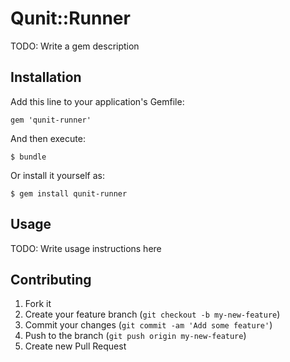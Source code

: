 # Qunit::Runner

TODO: Write a gem description

## Installation

Add this line to your application's Gemfile:

    gem 'qunit-runner'

And then execute:

    $ bundle

Or install it yourself as:

    $ gem install qunit-runner

## Usage

TODO: Write usage instructions here

## Contributing

1. Fork it
2. Create your feature branch (`git checkout -b my-new-feature`)
3. Commit your changes (`git commit -am 'Add some feature'`)
4. Push to the branch (`git push origin my-new-feature`)
5. Create new Pull Request
